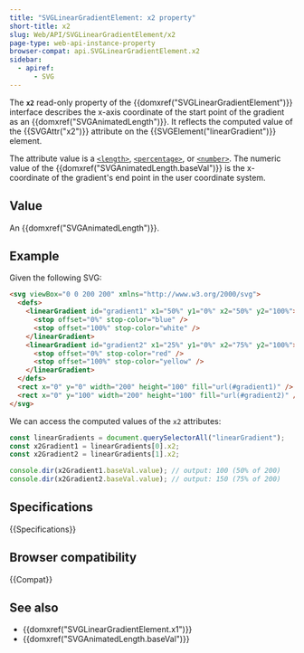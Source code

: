 ```yaml
---
title: "SVGLinearGradientElement: x2 property"
short-title: x2
slug: Web/API/SVGLinearGradientElement/x2
page-type: web-api-instance-property
browser-compat: api.SVGLinearGradientElement.x2
sidebar:
  - apiref:
      - SVG
---
```


The **`x2`** read-only property of the {{domxref("SVGLinearGradientElement")}} interface describes the x-axis coordinate of the start point of the gradient as an {{domxref("SVGAnimatedLength")}}. It reflects the computed value of the {{SVGAttr("x2")}} attribute on the {{SVGElement("linearGradient")}} element.

The attribute value is a [`<length>`](/en-US/docs/Web/SVG/Guides/Content_type#length), [`<percentage>`](/en-US/docs/Web/SVG/Guides/Content_type#percentage), or [`<number>`](/en-US/docs/Web/SVG/Guides/Content_type#number). The numeric value of the {{domxref("SVGAnimatedLength.baseVal")}} is the x-coordinate of the gradient's end point in the user coordinate system.

## Value

An {{domxref("SVGAnimatedLength")}}.

## Example

Given the following SVG:

```html
<svg viewBox="0 0 200 200" xmlns="http://www.w3.org/2000/svg">
  <defs>
    <linearGradient id="gradient1" x1="50%" y1="0%" x2="50%" y2="100%">
      <stop offset="0%" stop-color="blue" />
      <stop offset="100%" stop-color="white" />
    </linearGradient>
    <linearGradient id="gradient2" x1="25%" y1="0%" x2="75%" y2="100%">
      <stop offset="0%" stop-color="red" />
      <stop offset="100%" stop-color="yellow" />
    </linearGradient>
  </defs>
  <rect x="0" y="0" width="200" height="100" fill="url(#gradient1)" />
  <rect x="0" y="100" width="200" height="100" fill="url(#gradient2)" />
</svg>
```

We can access the computed values of the `x2` attributes:

```js
const linearGradients = document.querySelectorAll("linearGradient");
const x2Gradient1 = linearGradients[0].x2;
const x2Gradient2 = linearGradients[1].x2;

console.dir(x2Gradient1.baseVal.value); // output: 100 (50% of 200)
console.dir(x2Gradient2.baseVal.value); // output: 150 (75% of 200)
```

## Specifications

{{Specifications}}

## Browser compatibility

{{Compat}}

## See also

- {{domxref("SVGLinearGradientElement.x1")}}
- {{domxref("SVGAnimatedLength.baseVal")}}
